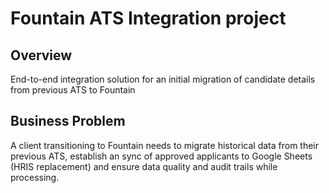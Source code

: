 # Fountain ATS Integration project

## Overview
End-to-end integration solution for an initial migration of candidate details from previous ATS to Fountain

## Business Problem
A client transitioning to Fountain needs to migrate historical data from their previous ATS, establish an sync of approved applicants to Google Sheets (HRIS replacement) and ensure data quality and audit trails while processing.